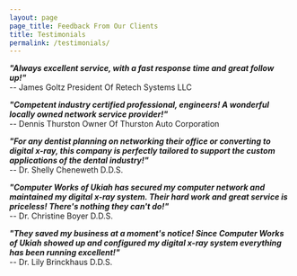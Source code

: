 ```yaml
---
layout: page
page_title: Feedback From Our Clients
title: Testimonials
permalink: /testimonials/
---
```


<p><strong><em>&quot;Always excellent service, with a fast response time and great follow up!&quot;</em></strong><br />-- James Goltz President Of Retech Systems LLC</p>
<p><strong><em>&quot;Competent industry certified professional, engineers! A wonderful locally owned network service provider!&quot;</em></strong><br />-- Dennis Thurston Owner Of Thurston Auto Corporation</p>
<p><strong><em>&quot;For any dentist planning on networking their office or converting to digital x-ray, this company is perfectly tailored to support the custom applications of the dental industry!&quot;</em></strong><br />-- Dr. Shelly Cheneweth D.D.S.</p>
<p><strong><em>&quot;Computer Works of Ukiah has secured my computer network and maintained my digital x-ray system. Their hard work and great service is priceless! There&#39;s nothing they can&#39;t do!&quot;</em></strong><br />-- Dr. Christine Boyer D.D.S.</p>
<p><strong><em>&quot;They saved my business at a moment&#39;s notice! Since Computer Works of Ukiah showed up and configured my digital x-ray system everything has been running excellent!&quot;</em></strong><br />-- Dr. Lily Brinckhaus D.D.S.</p>
